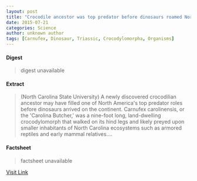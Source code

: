 ```yaml
---
layout: post
title: "Crocodile ancestor was top predator before dinosaurs roamed North America"
date: 2015-07-21
categories: Science
author: unknown author
tags: [Carnufex, Dinosaur, Triassic, Crocodylomorpha, Organisms]
---
```



#### Digest
>digest unavailable

#### Extract
>(North Carolina State University) A newly discovered crocodilian ancestor may have filled one of North America's top predator roles before dinosaurs arrived on the continent. Carnufex carolinensis, or the 'Carolina Butcher,' was a nine-foot long, land-dwelling crocodylomorph that walked on its hind legs and likely preyed upon smaller inhabitants of North Carolina ecosystems such as armored reptiles and early mammal relatives....

#### Factsheet
>factsheet unavailable

[Visit Link](http://www.eurekalert.org/pub_releases/2015-03/ncsu-caw031715.php)


